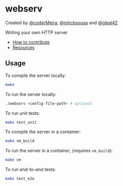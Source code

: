 # webserv

Created by [@coderMeira](https://www.github.com/coderMeira), [@mlrcbsousa](https://www.github.com/mlrcbsousa) and [@gleal42](https://www.github.com/gleal42)

Writing your own HTTP server

- [How to contribute](https://github.com/gleal42/webserv/blob/master/CONTRIBUTE.md)
- [Resources](https://github.com/gleal42/webserv/blob/master/RESOURCES.md)


## Usage

To compile the server locally:

```bash
make
```

To run the server locally:

```bash
./webserv <config-file-path> # optional
```

To run unit tests:

```bash
make test_unit
```

To compile the server in a container:

```bash
make vm_build
```

To run the server in a container, (requires `vm_build`):

```bash
make vm
```

To run end-to-end tests:

```bash
make test_e2e
```
